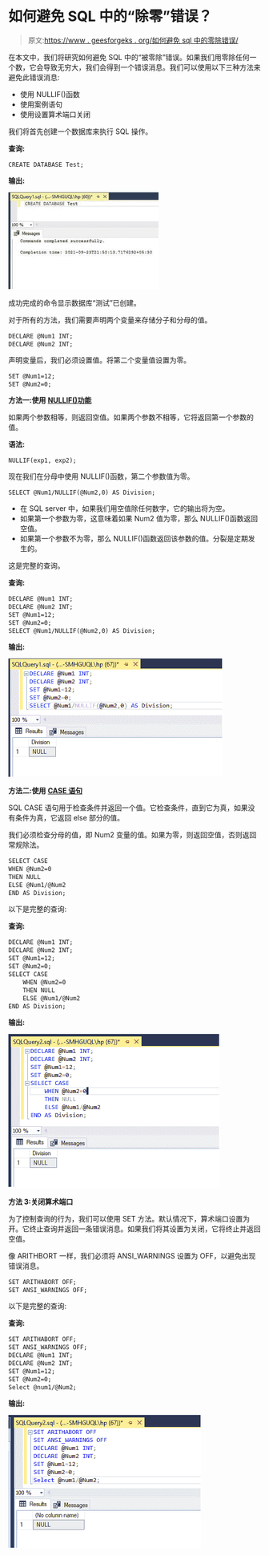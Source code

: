 # 如何避免 SQL 中的“除零”错误？

> 原文:[https://www . geesforgeks . org/如何避免 sql 中的零除错误/](https://www.geeksforgeeks.org/how-to-avoid-the-divide-by-zero-error-in-sql/)

在本文中，我们将研究如何避免 SQL 中的“被零除”错误。如果我们用零除任何一个数，它会导致无穷大，我们会得到一个错误消息。我们可以使用以下三种方法来避免此错误消息:

*   使用 NULLIF()函数
*   使用案例语句
*   使用设置算术端口关闭

我们将首先创建一个数据库来执行 SQL 操作。

**查询:**

```
CREATE DATABASE Test;
```

**输出:**

![](img/6be94dc1d7dc15651b2b05eeb53e2818.png)

成功完成的命令显示数据库“测试”已创建。

对于所有的方法，我们需要声明两个变量来存储分子和分母的值。

```
DECLARE @Num1 INT;
DECLARE @Num2 INT;
```

声明变量后，我们必须设置值。将第二个变量值设置为零。

```
SET @Num1=12;
SET @Num2=0;
```

**方法一:使用** [**NULLIF()功能**](https://www.geeksforgeeks.org/nullif-function-in-sql-server/)

如果两个参数相等，则返回空值。如果两个参数不相等，它将返回第一个参数的值。

**语法:**

```
NULLIF(exp1, exp2);
```

现在我们在分母中使用 NULLIF()函数，第二个参数值为零。

```
SELECT @Num1/NULLIF(@Num2,0) AS Division;
```

*   在 SQL server 中，如果我们用空值除任何数字，它的输出将为空。
*   如果第一个参数为零，这意味着如果 Num2 值为零，那么 NULLIF()函数返回空值。
*   如果第一个参数不为零，那么 NULLIF()函数返回该参数的值。分裂是定期发生的。

这是完整的查询。

**查询:**

```
DECLARE @Num1 INT;
DECLARE @Num2 INT;
SET @Num1=12;
SET @Num2=0;
SELECT @Num1/NULLIF(@Num2,0) AS Division;
```

**输出:**

![](img/ead3186e9f360c14641bbd72614e77fe.png)

**方法二:使用** [**CASE 语句**](https://www.geeksforgeeks.org/sql-case-statement/)

SQL CASE 语句用于检查条件并返回一个值。它检查条件，直到它为真，如果没有条件为真，它返回 else 部分的值。

我们必须检查分母的值，即 Num2 变量的值。如果为零，则返回空值，否则返回常规除法。

```
SELECT CASE
WHEN @Num2=0
THEN NULL
ELSE @Num1/@Num2
END AS Division;
```

以下是完整的查询:

**查询:**

```
DECLARE @Num1 INT;
DECLARE @Num2 INT;
SET @Num1=12;
SET @Num2=0;
SELECT CASE
    WHEN @Num2=0
    THEN NULL
    ELSE @Num1/@Num2
END AS Division;
```

**输出:**

![](img/7b04c46184e9f4b71f0cbf54c559f80a.png)

**方法 3:关闭算术端口**

为了控制查询的行为，我们可以使用 SET 方法。默认情况下，算术端口设置为开。它终止查询并返回一条错误消息。如果我们将其设置为关闭，它将终止并返回空值。

像 ARITHBORT 一样，我们必须将 ANSI_WARNINGS 设置为 OFF，以避免出现错误消息。

```
SET ARITHABORT OFF;
SET ANSI_WARNINGS OFF;
```

以下是完整的查询:

**查询:**

```
SET ARITHABORT OFF;
SET ANSI_WARNINGS OFF;
DECLARE @Num1 INT;
DECLARE @Num2 INT;
SET @Num1=12;
SET @Num2=0;
Select @num1/@Num2;
```

**输出:**

![](img/8e8c8126eadd01a97bb793834cd7b639.png)